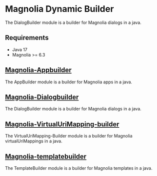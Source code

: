 # Magnolia Dynamic Builder

The DialogBuilder module is a builder for Magnolia dialogs in a java.

## Requirements
* Java 17
* Magnolia >= 6.3

## [Magnolia-Appbuilder](magnolia-appbuilder/README.md)
The AppBuilder module is a builder for Magnolia apps in a java.

## [Magnolia-Dialogbuilder](magnolia-dialogbuilder/README.md)
The DialogBuilder module is a builder for Magnolia dialogs in a java.

## [Magnolia-VirtualUriMapping-builder](magnolia-virtualUriMapping-builder/README.md)
The VirtualUriMapping-Builder module is a builder for Magnolia virtualUriMappings in a java.

## [Magnolia-templatebuilder](magnolia-templatebuilder/README.md)
The TemplateBuilder module is a builder for Magnolia templates in a java.